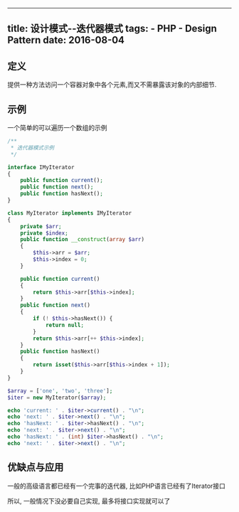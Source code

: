 ----------------
title: 设计模式--迭代器模式
tags:
    - PHP
    - Design Pattern
date: 2016-08-04
----------------

定义
---
提供一种方法访问一个容器对象中各个元素,而又不需暴露该对象的内部细节.

<!-- more -->

示例
---
一个简单的可以遍历一个数组的示例
```PHP
/**
 * 迭代器模式示例
 */

interface IMyIterator
{
    public function current();
    public function next();
    public function hasNext();
}

class MyIterator implements IMyIterator
{
    private $arr;
    private $index;
    public function __construct(array $arr)
    {
        $this->arr = $arr;
        $this->index = 0;
    }

    public function current()
    {
        return $this->arr[$this->index];
    }
    public function next()
    {
        if (! $this->hasNext()) {
            return null;
        }
        return $this->arr[++ $this->index];
    }
    public function hasNext()
    {
        return isset($this->arr[$this->index + 1]);
    }
}

$array = ['one', 'two', 'three'];
$iter = new MyIterator($array);

echo 'current: ' . $iter->current() . "\n";
echo 'next: ' . $iter->next() . "\n";
echo 'hasNext: ' . $iter->hasNext() . "\n";
echo 'next: ' . $iter->next() . "\n";
echo 'hasNext: ' . (int) $iter->hasNext() . "\n";
echo 'next: ' . $iter->next() . "\n";
```

优缺点与应用
---
一般的高级语言都已经有一个完事的迭代器, 比如PHP语言已经有了Iterator接口

所以, 一般情况下没必要自己实现, 最多将接口实现就可以了

